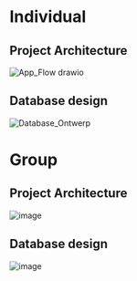 # Individual

## Project Architecture
![App_Flow drawio](https://user-images.githubusercontent.com/39116329/201665879-ea09ac2e-5425-4f8f-b869-4f03fc8f79cd.png)

## Database design
![Database_Ontwerp](https://user-images.githubusercontent.com/39116329/201663979-c2f817f6-7d04-468c-9bfb-8bc1eed8cdc3.png)

# Group

## Project Architecture
![image](https://user-images.githubusercontent.com/39116329/202904183-3c427ced-1fe7-41ab-a6f4-96a84929a9b5.png)

## Database design
![image](https://user-images.githubusercontent.com/39116329/202904190-f3a9cce1-eede-49f4-b2d8-78f2c61ff508.png)
